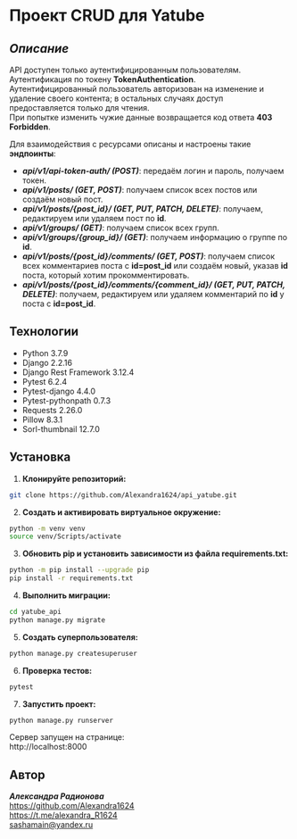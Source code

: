 # Проект CRUD для Yatube
## _Описание_
API доступен только аутентифицированным пользователям. Аутентификация по токену **TokenAuthentication**.    
Аутентифицированный пользователь авторизован на изменение и удаление своего контента; в остальных случаях доступ предоставляется только для чтения.   
При попытке изменить чужие данные возвращается код ответа **403 Forbidden**.   

Для взаимодействия с ресурсами описаны и настроены такие **эндпоинты**:
- ***api/v1/api-token-auth/ (POST)***: передаём логин и пароль, получаем токен.
- ***api/v1/posts/ (GET, POST)***: получаем список всех постов или создаём новый пост.
- ***api/v1/posts/{post_id}/ (GET, PUT, PATCH, DELETE)***: получаем, редактируем или удаляем пост по **id**.
- ***api/v1/groups/ (GET)***: получаем список всех групп.
- ***api/v1/groups/{group_id}/ (GET)***: получаем информацию о группе по **id**.
- ***api/v1/posts/{post_id}/comments/ (GET, POST)***: получаем список всех комментариев поста с **id=post_id** или создаём новый, указав **id** поста, который хотим прокомментировать.
- ***api/v1/posts/{post_id}/comments/{comment_id}/ (GET, PUT, PATCH, DELETE)***: получаем, редактируем или удаляем комментарий по **id** у поста с **id=post_id**.

## Технологии
- Python 3.7.9
- Django 2.2.16
- Django Rest Framework 3.12.4
- Pytest 6.2.4
- Pytest-django 4.4.0
- Pytest-pythonpath 0.7.3
- Requests 2.26.0
- Pillow 8.3.1
- Sorl-thumbnail 12.7.0

## Установка
1. **Клонируйте репозиторий:**
```sh
git clone https://github.com/Alexandra1624/api_yatube.git
```

2. **Cоздать и активировать виртуальное окружение:**
```sh
python -m venv venv
source venv/Scripts/activate
```

3. **Обновить pip и установить зависимости из файла requirements.txt:**
```sh
python -m pip install --upgrade pip
pip install -r requirements.txt
```

4. **Выполнить миграции:**
```sh
cd yatube_api
python manage.py migrate
```

5. **Создать суперпользователя:**
```sh
python manage.py createsuperuser
```

6. **Проверка тестов:**
```sh
pytest
```

7. **Запустить проект:**
```sh
python manage.py runserver
```
Сервер запущен на странице:     
http://localhost:8000       

 ## Автор

**_Александра Радионова_**  
https://github.com/Alexandra1624  
https://t.me/alexandra_R1624  
sashamain@yandex.ru

